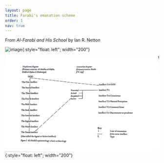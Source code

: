 ```yaml
---
layout: page
title: Farabi's emanation scheme
order: 1
nav: true
---
```


From _Al-Farabi and His School_ by Ian R. Netton

![image](Guide-Perplexed/assets/Farabi-emanation.jpg){:style="float: left"; width="200"}

![image](/assets/Farabi-emanation.jpg){:style="float: left"; width="200"}
